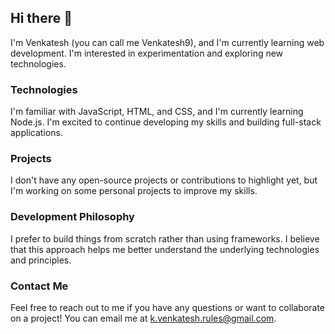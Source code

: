 ## Hi there 👋

I'm Venkatesh (you can call me Venkatesh9), and I'm currently learning web development. I'm interested in experimentation and exploring new technologies.

### Technologies

I'm familiar with JavaScript, HTML, and CSS, and I'm currently learning Node.js. I'm excited to continue developing my skills and building full-stack applications.

### Projects

I don't have any open-source projects or contributions to highlight yet, but I'm working on some personal projects to improve my skills.

### Development Philosophy

I prefer to build things from scratch rather than using frameworks. I believe that this approach helps me better understand the underlying technologies and principles.

### Contact Me

Feel free to reach out to me if you have any questions or want to collaborate on a project! You can email me at [k.venkatesh.rules@gmail.com](mailto:k.venkatesh.rules@gmail.com).
